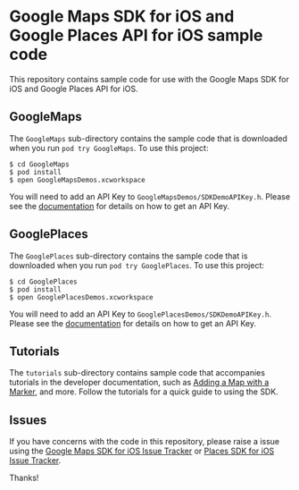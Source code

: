# Google Maps SDK for iOS and Google Places API for iOS sample code

This repository contains sample code for use with the Google Maps SDK for iOS
and Google Places API for iOS.

## GoogleMaps

The `GoogleMaps` sub-directory contains the sample code that is downloaded
when you run `pod try GoogleMaps`. To use this project:

```
$ cd GoogleMaps
$ pod install
$ open GoogleMapsDemos.xcworkspace
```

You will need to add an API Key to `GoogleMapsDemos/SDKDemoAPIKey.h`. Please see the
[documentation](https://developers.google.com/maps/documentation/ios-sdk/start#get-key)
for details on how to get an API Key.

## GooglePlaces

The `GooglePlaces` sub-directory contains the sample code that is downloaded
when you run `pod try GooglePlaces`. To use this project:

```
$ cd GooglePlaces
$ pod install
$ open GooglePlacesDemos.xcworkspace
```

You will need to add an API Key to `GooglePlacesDemos/SDKDemoAPIKey.h`. Please see the
[documentation](https://developers.google.com/places/ios-api/start#get-key)
for details on how to get an API Key.

## Tutorials

The `tutorials` sub-directory contains sample code that accompanies tutorials in the developer
documentation, such as 
[Adding a Map with a Marker](https://developers.google.com/maps/documentation/ios-sdk/map-with-marker),
and more. Follow the tutorials for a quick guide to using the SDK.

## Issues

If you have concerns with the code in this repository, please raise a issue using the 
[Google Maps SDK for iOS Issue Tracker](https://developers.google.com/maps/documentation/ios-sdk/support#issue-tracker) or 
[Places SDK for iOS Issue Tracker](https://issuetracker.google.com/savedsearches/5050150).

Thanks!
